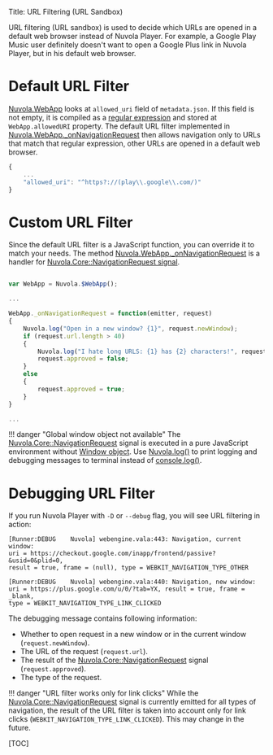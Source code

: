 Title: URL Filtering (URL Sandbox)

URL filtering (URL sandbox) is used to decide which URLs are opened in a default web browser instead
of Nuvola Player. For example, a Google Play Music user definitely doesn't want to open a Google
Plus link in Nuvola Player, but in his default web browser.

Default URL Filter
==================

[Nuvola.WebApp](apiref>Nuvola.WebApp) looks at ``allowed_uri`` field of ``metadata.json``.
If this field is not empty, it is compiled as a [regular expression][regexp] and stored at
``WebApp.allowedURI`` property. The default URL filter implemented in
[Nuvola.WebApp._onNavigationRequest](apiref>Nuvola.WebApp._onNavigationRequest) then allows
navigation only to URLs that match that regular expression, other URLs are opened in a default web
browser.

```js
{
    ...
    "allowed_uri": "^https?://(play\\.google\\.com/)"
}
```

[regexp]: https://developer.mozilla.org/en/docs/Web/JavaScript/Guide/Regular_Expressions

Custom URL Filter
=================

Since the default URL filter is a JavaScript function, you can override it to match your needs.
The method [Nuvola.WebApp._onNavigationRequest](apiref>Nuvola.WebApp._onNavigationRequest)
is a handler for [Nuvola.Core::NavigationRequest signal](apiref>Nuvola.Core%3A%3ANavigationRequest).

```js

var WebApp = Nuvola.$WebApp();

...

WebApp._onNavigationRequest = function(emitter, request)
{
    Nuvola.log("Open in a new window? {1}", request.newWindow);
    if (request.url.length > 40)
    {
        Nuvola.log("I hate long URLS: {1} has {2} characters!", request.url, request.url.length);
        request.approved = false;
    }
    else
    {
        request.approved = true;
    }
}

...
```

!!! danger "Global window object not available"
    The [Nuvola.Core::NavigationRequest](apiref>Nuvola.Core%3A%3ANavigationRequest) signal is
    executed in a pure JavaScript environment without
    [Window object](https://developer.mozilla.org/en/docs/Web/API/Window).
    Use [Nuvola.log()](apiref>Nuvola.log) to print logging and debugging messages to terminal
    instead of [console.log()](https://developer.mozilla.org/en-US/docs/Web/API/console.log).

Debugging URL Filter
====================

If you run Nuvola Player with ``-D`` or ``--debug`` flag, you will see URL filtering in action:

```text
[Runner:DEBUG    Nuvola] webengine.vala:443: Navigation, current window:
uri = https://checkout.google.com/inapp/frontend/passive?&usid=0&plid=0,
result = true, frame = (null), type = WEBKIT_NAVIGATION_TYPE_OTHER

[Runner:DEBUG    Nuvola] webengine.vala:440: Navigation, new window:
uri = https://plus.google.com/u/0/?tab=YX, result = true, frame = _blank,
type = WEBKIT_NAVIGATION_TYPE_LINK_CLICKED
```

The debugging message contains following information:

  * Whether to open request in a new window or in the current window (``request.newWindow``).
  * The URL of the request (``request.url``).
  * The result of the [Nuvola.Core::NavigationRequest](apiref>Nuvola.Core%3A%3ANavigationRequest)
    signal (``request.approved``).
  * The type of the request.

!!! danger "URL filter works only for link clicks"
    While the [Nuvola.Core::NavigationRequest](apiref>Nuvola.Core%3A%3ANavigationRequest) signal
    is currently emitted for all types of navigation, the result of the URL filter is taken into
    account only for link clicks (``WEBKIT_NAVIGATION_TYPE_LINK_CLICKED``). This may change in the
    future.

[TOC]

[np_devel]: https://groups.google.com/d/forum/nuvola-player-devel
